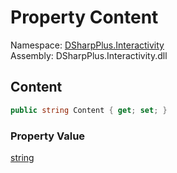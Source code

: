 # Property Content

Namespace: [DSharpPlus.Interactivity](DSharpPlus.Interactivity.md)  
Assembly: DSharpPlus.Interactivity.dll

## <a id="DSharpPlus_Interactivity_Page_Content"></a>Content

```csharp
public string Content { get; set; }
```

### Property Value

[string](https://learn.microsoft.com/dotnet/api/system.string)

